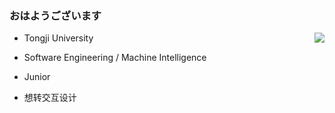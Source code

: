 ### おはようございます


<!-- <img align="right" src="https://github-readme-stats.vercel.app/api?username=frederickmo&show_icons=true&icon_color=CE1D2D&text_color=718096&bg_color=ffffff&hide_title=true" /> -->

<!-- ![frederickmo's GitHub stats](https://github-readme-stats.vercel.app/api?username=frederickmo&show_icons=true&theme=swift&hide_title=true) -->

<img align="right" src="https://github-readme-stats.vercel.app/api?username=frederickmo&show_icons=true&theme=swift" />

<!-- <img align="right" src="https://github-readme-stats.vercel.app/api/top-langs/?username=frederickmo&layout=compact" /> -->


<!--
**frederickmo/frederickmo** is a ✨ _special_ ✨ repository because its `README.md` (this file) appears on your GitHub profile.

Here are some ideas to get you started:

- 🔭 I’m currently working on ...
- 🌱 I’m currently learning ...
- 👯 I’m looking to collaborate on ...
- 🤔 I’m looking for help with ...
- 💬 Ask me about ...
- 📫 How to reach me: ...
- 😄 Pronouns: ...
- ⚡ Fun fact: ...
-->

 - Tongji University
 - Software Engineering / Machine Intelligence
 - Junior

 - 想转交互设计


<!-- [![Top Langs](https://github-readme-stats.vercel.app/api/top-langs/?username=frederickmo&layout=compact)](https://github.com/anuraghazra/github-readme-stats) -->
